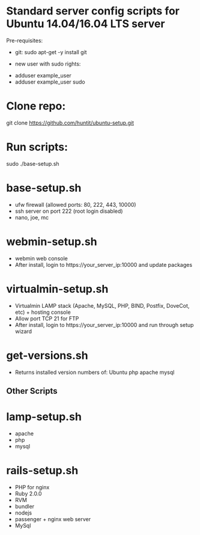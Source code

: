 # Standard server config scripts for Ubuntu 14.04/16.04 LTS server

Pre-requisites:
* git:
sudo apt-get -y install git

* new user with sudo rights:
- adduser example_user
- adduser example_user sudo

# Clone repo:
git clone https://github.com/huntit/ubuntu-setup.git

# Run scripts:
sudo ./base-setup.sh

# base-setup.sh
* ufw firewall (allowed ports: 80, 222, 443, 10000)
* ssh server on port 222 (root login disabled)
* nano, joe, mc

# webmin-setup.sh
* webmin web console
* After install, login to https://your_server_ip:10000 and update packages

# virtualmin-setup.sh
* Virtualmin LAMP stack (Apache, MySQL, PHP, BIND, Postfix, DoveCot, etc) + hosting console
* Allow port TCP 21 for FTP
* After install, login to https://your_server_ip:10000 and run through setup wizard

# get-versions.sh
* Returns installed version numbers of:
Ubuntu
php
apache
mysql


## Other Scripts

# lamp-setup.sh
* apache
* php
* mysql

# rails-setup.sh
* PHP for nginx
* Ruby 2.0.0
* RVM
* bundler
* nodejs
* passenger + nginx web server
* MySql


